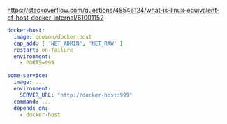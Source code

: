 https://stackoverflow.com/questions/48546124/what-is-linux-equivalent-of-host-docker-internal/61001152

```yaml
docker-host:
  image: qoomon/docker-host
  cap_add: [ 'NET_ADMIN', 'NET_RAW' ]
  restart: on-failure
  environment:
    - PORTS=999

some-service:
  image: ...
  environment:
    SERVER_URL: "http://docker-host:999"
  command: ...
  depends_on:
    - docker-host
```
